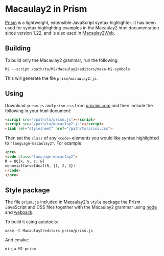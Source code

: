 Macaulay2 in Prism
==================

[Prism](https://prismjs.com/) is a lightweight, extensible JavaScript
syntax highlighter.  It has been used for syntax highlighting examples
in the Macaulay2 html documentation since version 1.22, and is also
used in [Macaulay2Web](https://github.com/pzinn/Macaulay2Web).

Building
--------

To build only the Macaulay2 grammar, run the following:

```
M2 --script /path/to/M2/Macaulay2/editors/make-M2-symbols
```

This will generate the file `prism/macaulay2.js`.

Using
-----

Download `prism.js` and `prism.css` from
[prismjs.com](https://prismjs.com/) and then include the following in
your html document:

```html
<script src="/path/to/prism.js"></script>
<script src="/path/to/macaulay2.js"></script>
<link rel="stylesheet" href="/path/to/prism.css">
```

Then set the `class` of any `<code>` elements you would like syntax
highlighted to `"language-macaulay2"`.  For example:

```html
<pre>
<code class="language-macaulay2">
R = QQ[x, y, z, w]
monomialCurveIdeal(R, {1, 2, 3})
</code>
</pre>
```

Style package
-------------

The file `prism.js` included in Macaulay2's `Style` package the Prism
JavaScript and CSS files together with the Macaulay2 grammar using
[node](https://nodejs.org/) and [webpack](https://webpack.js.org/).

To build it using autotools:

```
make -C Macaulay2/editors prism/prism.js
```

And cmake:

```
ninja M2-prism
```

